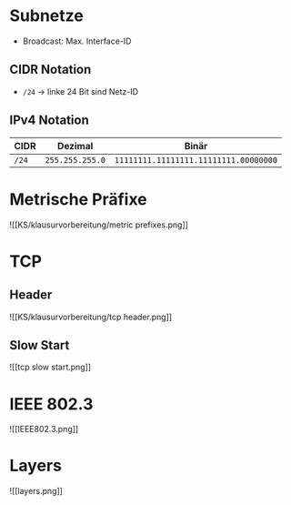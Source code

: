 # Subnetze
- Broadcast: Max. Interface-ID

## CIDR Notation
- `/24` $\to$ linke 24 Bit sind Netz-ID

## IPv4 Notation
|CIDR|Dezimal|Binär|
|-|-|-|
|`/24`|`255.255.255.0`|`11111111.11111111.11111111.00000000`|

# Metrische Präfixe

![[KS/klausurvorbereitung/metric prefixes.png]]

# TCP

## Header

![[KS/klausurvorbereitung/tcp header.png]]

## Slow Start

![[tcp slow start.png]]
# IEEE 802.3


![[IEEE802.3.png]]

# Layers

![[layers.png]]